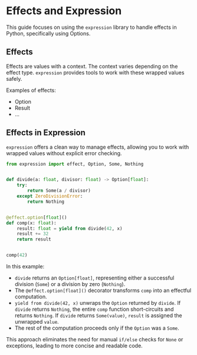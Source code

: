 # Effects and Expression

This guide focuses on using the `expression` library to handle effects in Python, specifically using Options.

## Effects

Effects are values with a context. The context varies depending on the effect type.  `expression` provides tools to work with these wrapped values safely.

Examples of effects:

*   Option
*   Result
*   ...

## Effects in Expression

`expression` offers a clean way to manage effects, allowing you to work with wrapped values without explicit error checking.

```python
from expression import effect, Option, Some, Nothing


def divide(a: float, divisor: float) -> Option[float]:
    try:
        return Some(a / divisor)
    except ZeroDivisionError:
        return Nothing


@effect.option[float]()
def comp(x: float):
    result: float = yield from divide(42, x)
    result += 32
    return result


comp(42)
```

In this example:

*   `divide` returns an `Option[float]`, representing either a successful division (`Some`) or a division by zero (`Nothing`).
*   The `@effect.option[float]()` decorator transforms `comp` into an effectful computation.
*   `yield from divide(42, x)` unwraps the `Option` returned by `divide`. If `divide` returns `Nothing`, the entire `comp` function short-circuits and returns `Nothing`. If `divide` returns `Some(value)`, `result` is assigned the unwrapped `value`.
*   The rest of the computation proceeds only if the `Option` was a `Some`.

This approach eliminates the need for manual `if/else` checks for `None` or exceptions, leading to more concise and readable code.
